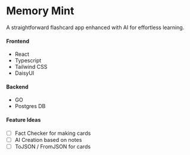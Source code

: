 # Memory Mint
A straightforward flashcard app enhanced with AI for effortless learning.

#### Frontend
- React
- Typescript
- Tailwind CSS
- DaisyUI

#### Backend
- GO 
- Postgres DB

#### Feature Ideas
- [ ] Fact Checker for making cards
- [ ] AI Creation based on notes
- [ ] ToJSON / FromJSON for cards
